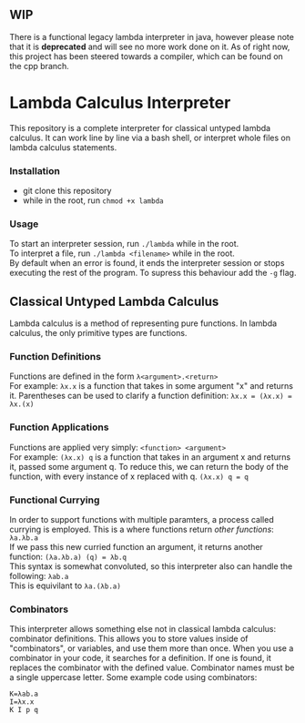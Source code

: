 ## WIP
There is a functional legacy lambda interpreter in java, however please note that it is **deprecated** and will see no more work done on it. As of right now, this project has been steered towards a compiler, which can be found on the cpp branch.

# Lambda Calculus Interpreter
This repository is a complete interpreter for classical untyped lambda calculus. It can work line by line via a bash shell, or interpret whole files on lambda calculus statements.

### Installation
* git clone this repository
* while in the root, run ```chmod +x lambda```

### Usage
To start an interpreter session, run ```./lambda``` while in the root. \
To interpret a file, run ```./lambda <filename>``` while in the root.\
By default when an error is found, it ends the interpreter session or stops executing the rest of the program. To supress this behaviour add the ```-g``` flag.

## Classical Untyped Lambda Calculus
Lambda calculus is a method of representing pure functions. In lambda calculus, the only primitive types are functions.

### Function Definitions
Functions are defined in the form ```λ<argument>.<return>```\
For example: ```λx.x``` is a function that takes in some argument "x" and returns it. Parentheses can be used to clarify a function definition: ```λx.x = (λx.x) = λx.(x)```

### Function Applications
Functions are applied very simply: ```<function> <argument>```\
For example: ```(λx.x) q``` is a function that takes in an argument x and returns it, passed some argument q. To reduce this, we can return the body of the function, with every instance of x replaced with q. ```(λx.x) q = q```

### Functional Currying
In order to support functions with multiple paramters, a process called currying is employed. This is a where functions return *other functions*: ```λa.λb.a```\
If we pass this new curried function an argument, it returns another function: ```(λa.λb.a) (q) = λb.q```\
This syntax is somewhat convoluted, so this interpreter also can handle the following: ```λab.a```\
This is equivilant to ```λa.(λb.a)```

### Combinators
This interpreter allows something else not in classical lambda calculus: combinator definitions. This allows you to store values inside of "combinators", or variables, and use them more than once. When you use a combinator in your code, it searches for a definition. If one is found, it replaces the combinator with the defined value. Combinator names must be a single uppercase letter. Some example code using combinators:
```
K=λab.a
I=λx.x
K I p q
```
